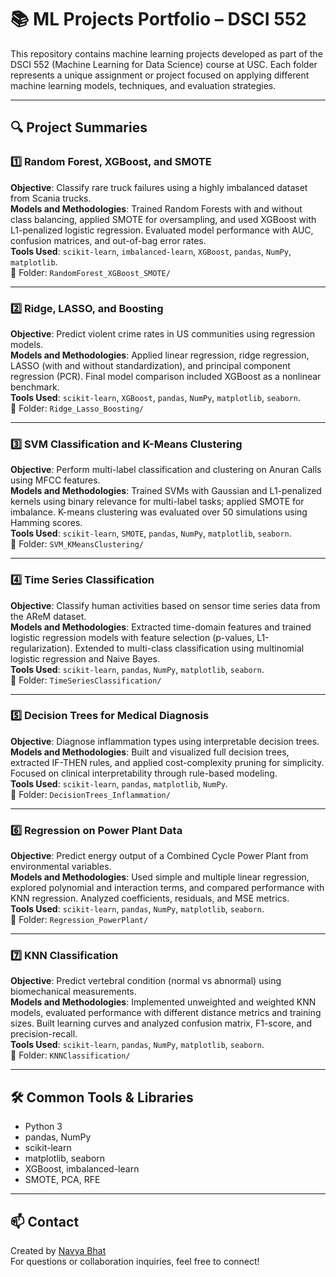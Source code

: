 # 📚 ML Projects Portfolio – DSCI 552

This repository contains machine learning projects developed as part of the DSCI 552 (Machine Learning for Data Science) course at USC. Each folder represents a unique assignment or project focused on applying different machine learning models, techniques, and evaluation strategies.

---

## 🔍 Project Summaries

### 1️⃣ Random Forest, XGBoost, and SMOTE
**Objective**: Classify rare truck failures using a highly imbalanced dataset from Scania trucks.  
**Models and Methodologies**: Trained Random Forests with and without class balancing, applied SMOTE for oversampling, and used XGBoost with L1-penalized logistic regression. Evaluated model performance with AUC, confusion matrices, and out-of-bag error rates.  
**Tools Used**: `scikit-learn`, `imbalanced-learn`, `XGBoost`, `pandas`, `NumPy`, `matplotlib`.  
📂 Folder: `RandomForest_XGBoost_SMOTE/`

---

### 2️⃣ Ridge, LASSO, and Boosting
**Objective**: Predict violent crime rates in US communities using regression models.  
**Models and Methodologies**: Applied linear regression, ridge regression, LASSO (with and without standardization), and principal component regression (PCR). Final model comparison included XGBoost as a nonlinear benchmark.  
**Tools Used**: `scikit-learn`, `XGBoost`, `pandas`, `NumPy`, `matplotlib`, `seaborn`.  
📂 Folder: `Ridge_Lasso_Boosting/`

---

### 3️⃣ SVM Classification and K-Means Clustering
**Objective**: Perform multi-label classification and clustering on Anuran Calls using MFCC features.  
**Models and Methodologies**: Trained SVMs with Gaussian and L1-penalized kernels using binary relevance for multi-label tasks; applied SMOTE for imbalance. K-means clustering was evaluated over 50 simulations using Hamming scores.  
**Tools Used**: `scikit-learn`, `SMOTE`, `pandas`, `NumPy`, `matplotlib`, `seaborn`.  
📂 Folder: `SVM_KMeansClustering/`

---

### 4️⃣ Time Series Classification
**Objective**: Classify human activities based on sensor time series data from the AReM dataset.  
**Models and Methodologies**: Extracted time-domain features and trained logistic regression models with feature selection (p-values, L1-regularization). Extended to multi-class classification using multinomial logistic regression and Naive Bayes.  
**Tools Used**: `scikit-learn`, `pandas`, `NumPy`, `matplotlib`, `seaborn`.  
📂 Folder: `TimeSeriesClassification/`

---

### 5️⃣ Decision Trees for Medical Diagnosis
**Objective**: Diagnose inflammation types using interpretable decision trees.  
**Models and Methodologies**: Built and visualized full decision trees, extracted IF-THEN rules, and applied cost-complexity pruning for simplicity. Focused on clinical interpretability through rule-based modeling.  
**Tools Used**: `scikit-learn`, `pandas`, `matplotlib`, `NumPy`.  
📂 Folder: `DecisionTrees_Inflammation/`

---

### 6️⃣ Regression on Power Plant Data
**Objective**: Predict energy output of a Combined Cycle Power Plant from environmental variables.  
**Models and Methodologies**: Used simple and multiple linear regression, explored polynomial and interaction terms, and compared performance with KNN regression. Analyzed coefficients, residuals, and MSE metrics.  
**Tools Used**: `scikit-learn`, `pandas`, `NumPy`, `matplotlib`, `seaborn`.  
📂 Folder: `Regression_PowerPlant/`

---

### 7️⃣ KNN Classification
**Objective**: Predict vertebral condition (normal vs abnormal) using biomechanical measurements.  
**Models and Methodologies**: Implemented unweighted and weighted KNN models, evaluated performance with different distance metrics and training sizes. Built learning curves and analyzed confusion matrix, F1-score, and precision-recall.  
**Tools Used**: `scikit-learn`, `pandas`, `NumPy`, `matplotlib`, `seaborn`.  
📂 Folder: `KNNClassification/`

---

## 🛠️ Common Tools & Libraries

- Python 3
- pandas, NumPy
- scikit-learn
- matplotlib, seaborn
- XGBoost, imbalanced-learn
- SMOTE, PCA, RFE

---

## 📫 Contact

Created by [Navya Bhat](https://www.linkedin.com/in/navya-bhat)  
For questions or collaboration inquiries, feel free to connect!
